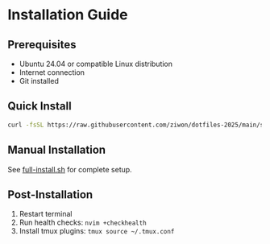 # Installation Guide

## Prerequisites
- Ubuntu 24.04 or compatible Linux distribution
- Internet connection
- Git installed

## Quick Install
```bash
curl -fsSL https://raw.githubusercontent.com/ziwon/dotfiles-2025/main/scripts/install/quick-install.sh | bash
```

## Manual Installation
See [full-install.sh](../hack/install/full-install.sh) for complete setup.

## Post-Installation
1. Restart terminal
2. Run health checks: `nvim +checkhealth`
3. Install tmux plugins: `tmux source ~/.tmux.conf`
